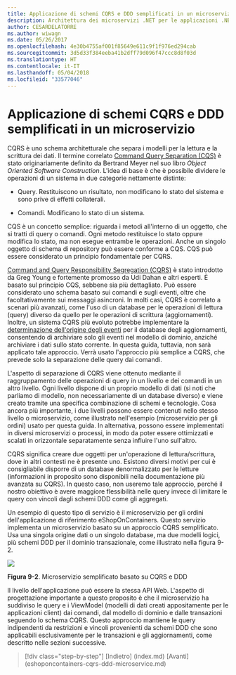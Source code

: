 ```yaml
---
title: Applicazione di schemi CQRS e DDD semplificati in un microservizio
description: Architettura dei microservizi .NET per le applicazioni .NET in contenitori | Applicazione di schemi CQRS e DDD semplificati in un microservizio
author: CESARDELATORRE
ms.author: wiwagn
ms.date: 05/26/2017
ms.openlocfilehash: 4e30b4755af001f85649e611c9f1f976ed294cab
ms.sourcegitcommit: 3d5d33f384eeba41b2dff79d096f47ccc8d8f03d
ms.translationtype: HT
ms.contentlocale: it-IT
ms.lasthandoff: 05/04/2018
ms.locfileid: "33577046"
---
```

# <a name="applying-simplified-cqrs-and-ddd-patterns-in-a-microservice"></a>Applicazione di schemi CQRS e DDD semplificati in un microservizio

CQRS è uno schema architetturale che separa i modelli per la lettura e la scrittura dei dati. Il termine correlato [Command Query Separation (CQS)](https://martinfowler.com/bliki/CommandQuerySeparation.html) è stato originariamente definito da Bertrand Meyer nel suo libro *Object Oriented Software Construction*. L'idea di base è che è possibile dividere le operazioni di un sistema in due categorie nettamente distinte:

-   Query. Restituiscono un risultato, non modificano lo stato del sistema e sono prive di effetti collaterali.

-   Comandi. Modificano lo stato di un sistema.

CQS è un concetto semplice: riguarda i metodi all'interno di un oggetto, che si tratti di query o comandi. Ogni metodo restituisce lo stato oppure modifica lo stato, ma non esegue entrambe le operazioni. Anche un singolo oggetto di schema di repository può essere conforme a CQS. CQS può essere considerato un principio fondamentale per CQRS.

[Command and Query Responsibility Segregation (CQRS)](https://martinfowler.com/bliki/CQRS.html) è stato introdotto da Greg Young e fortemente promosso da Udi Dahan e altri esperti. È basato sul principio CQS, sebbene sia più dettagliato. Può essere considerato uno schema basato sui comandi e sugli eventi, oltre che facoltativamente sui messaggi asincroni. In molti casi, CQRS è correlato a scenari più avanzati, come l'uso di un database per le operazioni di lettura (query) diverso da quello per le operazioni di scrittura (aggiornamenti). Inoltre, un sistema CQRS più evoluto potrebbe implementare la [determinazione dell'origine degli eventi](http://codebetter.com/gregyoung/2010/02/20/why-use-event-sourcing/) per il database degli aggiornamenti, consentendo di archiviare solo gli eventi nel modello di dominio, anziché archiviare i dati sullo stato corrente. In questa guida, tuttavia, non sarà applicato tale approccio. Verrà usato l'approccio più semplice a CQRS, che prevede solo la separazione delle query dai comandi.

L'aspetto di separazione di CQRS viene ottenuto mediante il raggruppamento delle operazioni di query in un livello e dei comandi in un altro livello. Ogni livello dispone di un proprio modello di dati (si noti che parliamo di modello, non necessariamente di un database diverso) e viene creato tramite una specifica combinazione di schemi e tecnologie. Cosa ancora più importante, i due livelli possono essere contenuti nello stesso livello o microservizio, come illustrato nell'esempio (microservizio per gli ordini) usato per questa guida. In alternativa, possono essere implementati in diversi microservizi o processi, in modo da poter essere ottimizzati e scalati in orizzontale separatamente senza influire l'uno sull'altro.

CQRS significa creare due oggetti per un'operazione di lettura/scrittura, dove in altri contesti ne è presente uno. Esistono diversi motivi per cui è consigliabile disporre di un database denormalizzato per le letture (informazioni in proposito sono disponibili nella documentazione più avanzata su CQRS). In questo caso, non useremo tale approccio, perché il nostro obiettivo è avere maggiore flessibilità nelle query invece di limitare le query con vincoli dagli schemi DDD come gli aggregati.

Un esempio di questo tipo di servizio è il microservizio per gli ordini dell'applicazione di riferimento eShopOnContainers. Questo servizio implementa un microservizio basato su un approccio CQRS semplificato. Usa una singola origine dati o un singolo database, ma due modelli logici, più schemi DDD per il dominio transazionale, come illustrato nella figura 9-2.

![](./media/image2.png)

**Figura 9-2**. Microservizio semplificato basato su CQRS e DDD

Il livello dell'applicazione può essere la stessa API Web. L'aspetto di progettazione importante a questo proposito è che il microservizio ha suddiviso le query e i ViewModel (modelli di dati creati appositamente per le applicazioni client) dai comandi, dal modello di dominio e dalle transazioni seguendo lo schema CQRS. Questo approccio mantiene le query indipendenti da restrizioni e vincoli provenienti da schemi DDD che sono applicabili esclusivamente per le transazioni e gli aggiornamenti, come descritto nelle sezioni successive.


>[!div class="step-by-step"]
[Indietro] (index.md) [Avanti] (eshoponcontainers-cqrs-ddd-microservice.md)
